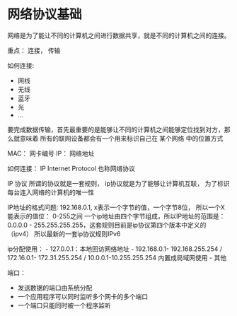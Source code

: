 # 网络协议基础


网络是为了能让不同的计算机之间进行数据共享，就是不同的计算机之间的连接。

重点：
  连接， 传输

  如何连接:
  - 网线
  - 无线
  - 蓝牙
  - 光
  - ...


要完成数据传输，首先最重要的是能够让不同的计算机之间能够定位找到对方，那么就意味着
所有的联网设备都会有一个用来标识自己在 某个网络 中的位置方式

MAC： 网卡编号
IP： 网络地址


如何连接：
  IP
     Internet Protocol  也称网络协议

  IP 协议 
    所谓的协议就是一套规则， ip协议就是为了能够让计算机互联， 为了标识每台连入网络的计算机的唯一性

IP地址的格式问题:
   192.168.0.1, x表示一个字节的值，一个字节8位， 所以一个X能表示的值位： 0-255之间
   一个ip地址由四个字节组成，所以IP地址的范围是： 0.0.0.0 - 255.255.255.255，这套规则目前是ip协议第四个版本中定义的（ipv4）
   所以最新的一套ip协议规则IPv6


   ip分配使用：
    - 127.0.0.1：本地回访网络地址
    - 192.168.0.1- 192.168.255.254 / 172.16.0.1- 172.31.255.254 / 10.0.0.1-10.255.255.254  内置成局域网使用
    - 其他


   端口：
   - 发送数据的端口由系统分配
   - 一个应用程序可以同时监听多个网卡的多个端口
   - 一个端口只能同时被一个程序监听
   
